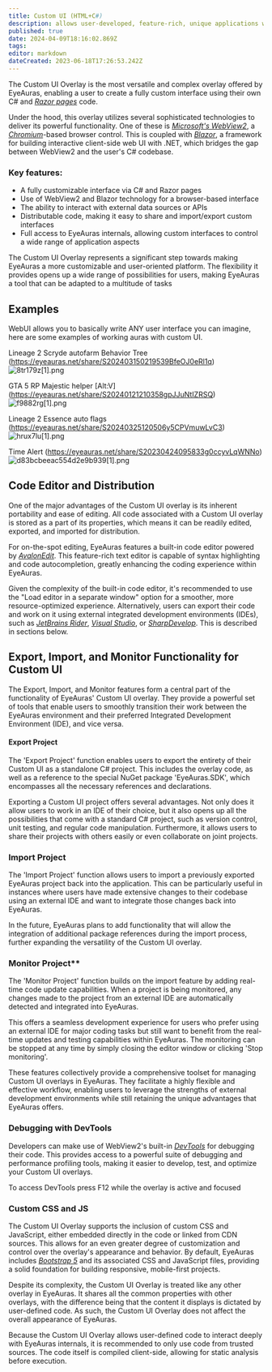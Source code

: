 ```yaml
---
title: Custom UI (HTML+C#)
description: allows user-developed, feature-rich, unique applications within EyeAuras using familiar web technologies and C#
published: true
date: 2024-04-09T18:16:02.869Z
tags: 
editor: markdown
dateCreated: 2023-06-18T17:26:53.242Z
---
```


The Custom UI Overlay is the most versatile and complex overlay offered by EyeAuras, enabling a user to create a fully custom interface using their own C# and [_Razor pages_](https://docs.microsoft.com/en-us/aspnet/core/razor-pages/?view=aspnetcore-5.0) code.

Under the hood, this overlay utilizes several sophisticated technologies to deliver its powerful functionality. One of these is [_Microsoft's WebView2_](https://docs.microsoft.com/en-us/microsoft-edge/webview2/), a [_Chromium_](https://www.chromium.org/Home)\-based browser control. This is coupled with [_Blazor_](https://dotnet.microsoft.com/apps/aspnet/web-apps/blazor), a framework for building interactive client-side web UI with .NET, which bridges the gap between WebView2 and the user's C# codebase.

### Key features:

-   A fully customizable interface via C# and Razor pages
-   Use of WebView2 and Blazor technology for a browser-based interface
-   The ability to interact with external data sources or APIs
-   Distributable code, making it easy to share and import/export custom interfaces
-   Full access to EyeAuras internals, allowing custom interfaces to control a wide range of application aspects

The Custom UI Overlay represents a significant step towards making EyeAuras a more customizable and user-oriented platform. The flexibility it provides opens up a wide range of possibilities for users, making EyeAuras a tool that can be adapted to a multitude of tasks

## Examples
WebUI allows you to basically write ANY user interface you can imagine, here are some examples of working auras with custom UI.

Lineage 2 Scryde autofarm Behavior Tree (https://eyeauras.net/share/S202403150219539BfeOJ0eRl1q)
![8tr179z[1].png](/assets/8tr179z[1].png)

GTA 5 RP Majestic helper [Alt:V] (https://eyeauras.net/share/S20240121210358gpJJuNtIZRSQ)
![f9882rg[1].png](/assets/f9882rg[1].png)

Lineage 2 Essence auto flags (https://eyeauras.net/share/S20240325120506y5CPVmuwLvC3)
![hrux7lu[1].png](/assets/hrux7lu[1].png)

Time Alert (https://eyeauras.net/share/S20230424095833g0ccyvLqWNNo)
![d83bcbeeac554d2e9b939[1].png](/assets/d83bcbeeac554d2e9b939[1].png)

## Code Editor and Distribution

One of the major advantages of the Custom UI overlay is its inherent portability and ease of editing. All code associated with a Custom UI overlay is stored as a part of its properties, which means it can be readily edited, exported, and imported for distribution.

For on-the-spot editing, EyeAuras features a built-in code editor powered by [_AvalonEdit_](http://avalonedit.net/). This feature-rich text editor is capable of syntax highlighting and code autocompletion, greatly enhancing the coding experience within EyeAuras.

Given the complexity of the built-in code editor, it's recommended to use the "Load editor in a separate window" option for a smoother, more resource-optimized experience. Alternatively, users can export their code and work on it using external integrated development environments (IDEs), such as [_JetBrains Rider_](https://www.jetbrains.com/rider/), [_Visual Studio_](https://visualstudio.microsoft.com/), or [_SharpDevelop_](http://www.icsharpcode.net/OpenSource/SD/Default.aspx). This is described in sections below.

## Export, Import, and Monitor Functionality for Custom UI

The Export, Import, and Monitor features form a central part of the functionality of EyeAuras' Custom UI overlay. They provide a powerful set of tools that enable users to smoothly transition their work between the EyeAuras environment and their preferred Integrated Development Environment (IDE), and vice versa.

#### Export Project

The 'Export Project' function enables users to export the entirety of their Custom UI as a standalone C# project. This includes the overlay code, as well as a reference to the special NuGet package 'EyeAuras.SDK', which encompasses all the necessary references and declarations.

Exporting a Custom UI project offers several advantages. Not only does it allow users to work in an IDE of their choice, but it also opens up all the possibilities that come with a standard C# project, such as version control, unit testing, and regular code manipulation. Furthermore, it allows users to share their projects with others easily or even collaborate on joint projects.

### Import Project

The 'Import Project' function allows users to import a previously exported EyeAuras project back into the application. This can be particularly useful in instances where users have made extensive changes to their codebase using an external IDE and want to integrate those changes back into EyeAuras.

In the future, EyeAuras plans to add functionality that will allow the integration of additional package references during the import process, further expanding the versatility of the Custom UI overlay.

### Monitor Project**

The 'Monitor Project' function builds on the import feature by adding real-time code update capabilities. When a project is being monitored, any changes made to the project from an external IDE are automatically detected and integrated into EyeAuras.

This offers a seamless development experience for users who prefer using an external IDE for major coding tasks but still want to benefit from the real-time updates and testing capabilities within EyeAuras. The monitoring can be stopped at any time by simply closing the editor window or clicking 'Stop monitoring'.

These features collectively provide a comprehensive toolset for managing Custom UI overlays in EyeAuras. They facilitate a highly flexible and effective workflow, enabling users to leverage the strengths of external development environments while still retaining the unique advantages that EyeAuras offers.

### Debugging with DevTools

Developers can make use of WebView2's built-in [_DevTools_](https://docs.microsoft.com/en-us/microsoft-edge/webview2/how-to/webview2-devtools) for debugging their code. This provides access to a powerful suite of debugging and performance profiling tools, making it easier to develop, test, and optimize your Custom UI overlays. 

To access DevTools press F12 while the overlay is active and focused

### Custom CSS and JS

The Custom UI Overlay supports the inclusion of custom CSS and JavaScript, either embedded directly in the code or linked from CDN sources. This allows for an even greater degree of customization and control over the overlay's appearance and behavior. By default, EyeAuras includes [_Bootstrap 5_](https://getbootstrap.com/docs/5.0/getting-started/introduction/) and its associated CSS and JavaScript files, providing a solid foundation for building responsive, mobile-first projects.

Despite its complexity, the Custom UI Overlay is treated like any other overlay in EyeAuras. It shares all the common properties with other overlays, with the difference being that the content it displays is dictated by user-defined code. As such, the Custom UI Overlay does not affect the overall appearance of EyeAuras.

Because the Custom UI Overlay allows user-defined code to interact deeply with EyeAuras internals, it is recommended to only use code from trusted sources. The code itself is compiled client-side, allowing for static analysis before execution.
